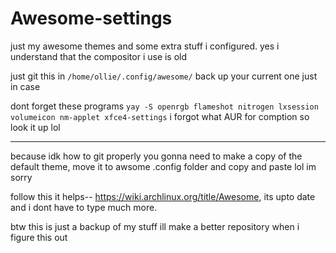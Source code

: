 # Awesome-settings
just my awesome themes and some extra stuff i configured. yes i understand that the compositor i use is old

just git this in `/home/ollie/.config/awesome/` back up your current one just in case

dont forget these programs 
`yay -S openrgb flameshot nitrogen lxsession volumeicon nm-applet xfce4-settings`
i forgot what AUR for comption so look it up lol

------------------------------------------------------
because idk how to git properly you gonna need to make a copy of the default theme, move it to awsome .config folder and copy and paste lol im sorry

follow this it helps-- https://wiki.archlinux.org/title/Awesome, its upto date and i dont have to type much more.

btw this is just a backup of my stuff ill make a better repository when i figure this out
